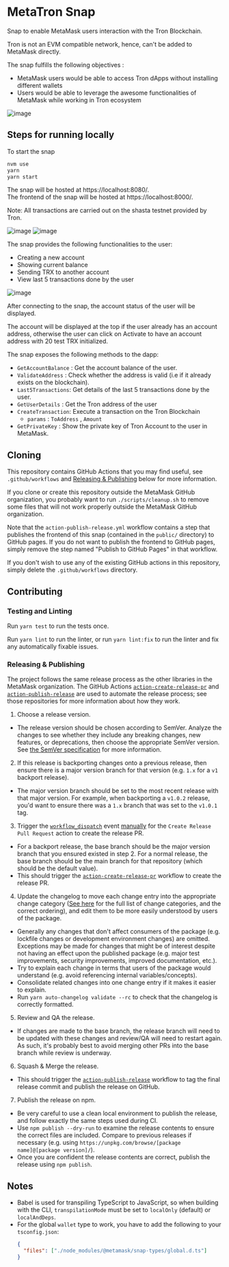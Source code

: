 # MetaTron Snap
<!--- What the project is -->
Snap to enable MetaMask users interaction with the Tron Blockchain.  
<!--- ![image](https://user-images.githubusercontent.com/92073778/217269458-fc01c44a-b2aa-45f1-bf4a-67c319cf146e.png) -->

<!--- What it aims to accomplish -->
Tron is not an EVM compatible network, hence, can't be added to MetaMask directly.

The snap fulfills the following objectives :
- MetaMask users would be able to access Tron dApps without installing different wallets 
- Users would be able to leverage the awesome functionalities of MetaMask while working in Tron ecosystem

![image](https://user-images.githubusercontent.com/92073778/217269734-18fe4630-8748-444d-a77c-932e1ed86f76.png)
## Steps for running locally
To start the snap
```bash
nvm use
yarn 
yarn start
```
The snap will be hosted at https://localhost:8080/.  
The frontend of the snap will be hosted at https://localhost:8000/.

Note: All transactions are carried out on the shasta testnet provided by Tron.

![image](https://user-images.githubusercontent.com/92073778/217270442-243eb3fa-ce7d-4471-b955-1e9a820e9d43.png)  ![image](https://user-images.githubusercontent.com/92073778/217270745-647c6634-7406-4da5-b197-4f03c9a3b50d.png)

The snap provides the following functionalities to the user:  

- Creating a new account
- Showing current balance
- Sending TRX to another account
- View last 5 transactions done by the user

![image](https://user-images.githubusercontent.com/92073778/217273478-4d6af3a5-ac06-4627-b20e-62b617c16aca.png)

After connecting to the snap, the account status of the user will be displayed. 

The account will be displayed at the top if the user already has an account address, otherwise the user can click on Activate to have an account address with 20 test TRX initialized.

The snap exposes the following methods to the dapp:  

- `GetAccountBalance` :  Get the account balance of the user.
- `ValidateAddress` : Check whether the address is valid (i.e if it already exists on the blockchain).
- `Last5Transactions`: Get details of the last 5 transactions done by the user.
- `GetUserDetails` : Get the Tron address of the user
- `CreateTransaction`: Execute a transaction on the Tron Blockchain
    - `params` : `ToAddress` , `Amount`
- `GetPrivateKey` : Show the private key of Tron Account to the user in MetaMask.


## Cloning

This repository contains GitHub Actions that you may find useful, see `.github/workflows` and [Releasing & Publishing](https://github.com/MetaMask/template-snap-monorepo/edit/main/README.md#releasing--publishing) below for more information.

If you clone or create this repository outside the MetaMask GitHub organization, you probably want to run `./scripts/cleanup.sh` to remove some files that will not work properly outside the MetaMask GitHub organization.

Note that the `action-publish-release.yml` workflow contains a step that publishes the frontend of this snap (contained in the `public/` directory) to GitHub pages. If you do not want to publish the frontend to GitHub pages, simply remove the step named "Publish to GitHub Pages" in that workflow.

If you don't wish to use any of the existing GitHub actions in this repository, simply delete the `.github/workflows` directory.

## Contributing

### Testing and Linting

Run `yarn test` to run the tests once.

Run `yarn lint` to run the linter, or run `yarn lint:fix` to run the linter and fix any automatically fixable issues.

### Releasing & Publishing

The project follows the same release process as the other libraries in the MetaMask organization. The GitHub Actions [`action-create-release-pr`](https://github.com/MetaMask/action-create-release-pr) and [`action-publish-release`](https://github.com/MetaMask/action-publish-release) are used to automate the release process; see those repositories for more information about how they work.

1. Choose a release version.

- The release version should be chosen according to SemVer. Analyze the changes to see whether they include any breaking changes, new features, or deprecations, then choose the appropriate SemVer version. See [the SemVer specification](https://semver.org/) for more information.

2. If this release is backporting changes onto a previous release, then ensure there is a major version branch for that version (e.g. `1.x` for a `v1` backport release).

- The major version branch should be set to the most recent release with that major version. For example, when backporting a `v1.0.2` release, you'd want to ensure there was a `1.x` branch that was set to the `v1.0.1` tag.

3. Trigger the [`workflow_dispatch`](https://docs.github.com/en/actions/reference/events-that-trigger-workflows#workflow_dispatch) event [manually](https://docs.github.com/en/actions/managing-workflow-runs/manually-running-a-workflow) for the `Create Release Pull Request` action to create the release PR.

- For a backport release, the base branch should be the major version branch that you ensured existed in step 2. For a normal release, the base branch should be the main branch for that repository (which should be the default value).
- This should trigger the [`action-create-release-pr`](https://github.com/MetaMask/action-create-release-pr) workflow to create the release PR.

4. Update the changelog to move each change entry into the appropriate change category ([See here](https://keepachangelog.com/en/1.0.0/#types) for the full list of change categories, and the correct ordering), and edit them to be more easily understood by users of the package.

- Generally any changes that don't affect consumers of the package (e.g. lockfile changes or development environment changes) are omitted. Exceptions may be made for changes that might be of interest despite not having an effect upon the published package (e.g. major test improvements, security improvements, improved documentation, etc.).
- Try to explain each change in terms that users of the package would understand (e.g. avoid referencing internal variables/concepts).
- Consolidate related changes into one change entry if it makes it easier to explain.
- Run `yarn auto-changelog validate --rc` to check that the changelog is correctly formatted.

5. Review and QA the release.

- If changes are made to the base branch, the release branch will need to be updated with these changes and review/QA will need to restart again. As such, it's probably best to avoid merging other PRs into the base branch while review is underway.

6. Squash & Merge the release.

- This should trigger the [`action-publish-release`](https://github.com/MetaMask/action-publish-release) workflow to tag the final release commit and publish the release on GitHub.

7. Publish the release on npm.

- Be very careful to use a clean local environment to publish the release, and follow exactly the same steps used during CI.
- Use `npm publish --dry-run` to examine the release contents to ensure the correct files are included. Compare to previous releases if necessary (e.g. using `https://unpkg.com/browse/[package name]@[package version]/`).
- Once you are confident the release contents are correct, publish the release using `npm publish`.

## Notes

- Babel is used for transpiling TypeScript to JavaScript, so when building with the CLI,
  `transpilationMode` must be set to `localOnly` (default) or `localAndDeps`.
- For the global `wallet` type to work, you have to add the following to your `tsconfig.json`:
  ```json
  {
    "files": ["./node_modules/@metamask/snap-types/global.d.ts"]
  }
  ```
